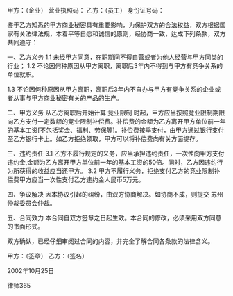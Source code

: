 
 甲方：（企业）                                 营业执照码：
 乙方：（员工）                                 身份证号码：
 
 鉴于乙方知悉的甲方商业秘密具有重要影响，为保护双方的合法权益，双方根据国家有关法律法规，本着平等自愿和诚信的原则，经协商一致，达成下列条款，双方共同遵守：
 
 一、乙方义务
 1.1 未经甲方同意，在职期间不得自营或者为他人经营与甲方同类的行业；
 1.2 不论因何种原因从甲方离职，离职后3年内不得到与甲方有竞争关系的单位就职。
 
 1.3 不论因何种原因从甲方离职，离职后3年内不自办与甲方有竞争关系的企业或者从事与甲方商业秘密有关的产品的生产。
 
 二、甲方义务
 从乙方离职后开始计算
竞业限制
时起，甲方应当按照竞业限制期限向乙方支付一定数额的竞业限制补偿费。补偿费的金额为乙方离开甲方单位前一年的基本工资[不包括奖金、福利、劳保等]。补偿费按季支付，由甲方通过银行支付至乙方银行卡上。如乙方拒绝领取，甲方可以将补偿费向有关方面提存。
 
 三、违约责任
 3.1 乙方不履行规定的义务，应当承担违约责任，一次性向甲方支付违约金,金额为乙方离开甲方单位前一年的基本工资的50倍。同时，乙方因违约行为所获得的收益应当还甲方。
 3.2 甲方不履行义务，拒绝支付乙方的竞业限制补偿费甲方应当一次性支付乙方违约金人民币5万元。 
 
 四、争议解决
 因本协议引起的纠纷，由双方协商解决。如协商不成，则提交
苏州
仲裁委员会仲裁。
 
 五、合同效力
 本合同自双方签章之日起生效。本合同的修改，必须采用双方同意的书面形式。
 
 双方确认，已经仔细审阅过合同的内容，并完全了解合同各条款的法律含义。
 
 
 甲方：（签章）                             乙方：（签名）
 
 
 2002年10月25日
 




 
律师365






 


 

 
 
 
 
 
  


  
 

  


  


  
 
 
 
 


